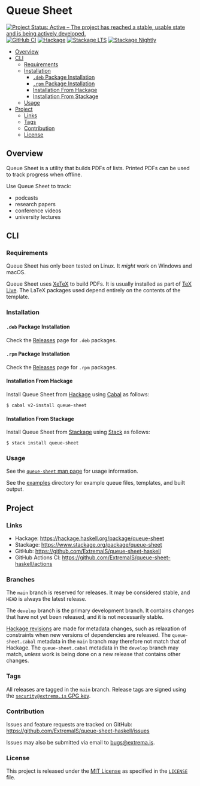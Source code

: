 # Queue Sheet

[![Project Status: Active – The project has reached a stable, usable state and is being actively developed.](https://www.repostatus.org/badges/latest/active.svg)](https://www.repostatus.org/#active)
[![GitHub CI](https://github.com/ExtremaIS/queue-sheet-haskell/workflows/CI/badge.svg?branch=main)](https://github.com/ExtremaIS/queue-sheet-haskell/actions)
[![Hackage](https://img.shields.io/hackage/v/queue-sheet.svg)](https://hackage.haskell.org/package/queue-sheet)
[![Stackage LTS](https://stackage.org/package/queue-sheet/badge/lts)](https://stackage.org/package/queue-sheet)
[![Stackage Nightly](https://stackage.org/package/queue-sheet/badge/nightly)](https://stackage.org/nightly/package/queue-sheet)

* [Overview](#overview)
* [CLI](#cli)
    * [Requirements](#requirements)
    * [Installation](#installation)
        * [`.deb` Package Installation](#deb-package-installation)
        * [`.rpm` Package Installation](#rpm-package-installation)
        * [Installation From Hackage](#installation-from-hackage)
        * [Installation From Stackage](#installation-from-stackage)
    * [Usage](#usage)
* [Project](#project)
    * [Links](#links)
    * [Tags](#tags)
    * [Contribution](#contribution)
    * [License](#license)

## Overview

Queue Sheet is a utility that builds PDFs of lists.  Printed PDFs can be used
to track progress when offline.

Use Queue Sheet to track:

* podcasts
* research papers
* conference videos
* university lectures

## CLI

### Requirements

Queue Sheet has only been tested on Linux.  It *might* work on Windows and
macOS.

Queue Sheet uses [XeTeX][] to build PDFs.  It is usually installed as part of
[TeX Live][].  The LaTeX packages used depend entirely on the contents of the
template.

[XeTeX]: <https://tug.org/xetex/>
[TeX Live]: <https://www.tug.org/texlive/>

### Installation

#### `.deb` Package Installation

Check the [Releases][] page for `.deb` packages.

[Releases]: <https://github.com/ExtremaIS/queue-sheet-haskell/releases>

#### `.rpm` Package Installation

Check the [Releases][] page for `.rpm` packages.

#### Installation From Hackage

Install Queue Sheet from [Hackage][] using [Cabal][] as follows:

```
$ cabal v2-install queue-sheet
```

[Hackage]: <https://hackage.haskell.org/package/queue-sheet>
[Cabal]: <https://www.haskell.org/cabal/>

#### Installation From Stackage

Install Queue Sheet from [Stackage][] using [Stack][] as follows:

```
$ stack install queue-sheet
```

[Stackage]: <https://www.stackage.org/package/queue-sheet>
[Stack]: <https://haskellstack.org/>

### Usage

See the [`queue-sheet` man page][] for usage information.

See the [examples][] directory for example queue files, templates, and built
output.

[`queue-sheet` man page]: <doc/queue-sheet.1.md>
[examples]: <examples>

## Project

### Links

* Hackage: <https://hackage.haskell.org/package/queue-sheet>
* Stackage: <https://www.stackage.org/package/queue-sheet>
* GitHub: <https://github.com/ExtremaIS/queue-sheet-haskell>
* GitHub Actions CI: <https://github.com/ExtremaIS/queue-sheet-haskell/actions>

### Branches

The `main` branch is reserved for releases.  It may be considered stable, and
`HEAD` is always the latest release.

The `develop` branch is the primary development branch.  It contains changes
that have not yet been released, and it is not necessarily stable.

[Hackage revisions][] are made for metadata changes, such as relaxation of
constraints when new versions of dependencies are released.  The
`queue-sheet.cabal` metadata in the `main` branch may therefore not match that
of Hackage.  The `queue-sheet.cabal` metadata in the `develop` branch may
match, *unless* work is being done on a new release that contains other
changes.

[Hackage revisions]: <https://github.com/haskell-infra/hackage-trustees/blob/master/revisions-information.md#hackage-metadata-revisions--what-they-are-how-they-work>

### Tags

All releases are tagged in the `main` branch.  Release tags are signed using
the
[`security@extrema.is` GPG key][].

[`security@extrema.is` GPG key]: <http://keys.gnupg.net/pks/lookup?op=vindex&fingerprint=on&search=0x1D484E4B4705FADF>

### Contribution

Issues and feature requests are tracked on GitHub:
<https://github.com/ExtremaIS/queue-sheet-haskell/issues>

Issues may also be submitted via email to <bugs@extrema.is>.

### License

This project is released under the [MIT License][] as specified in the
[`LICENSE`][] file.

[MIT License]: <https://opensource.org/licenses/MIT>
[`LICENSE`]: <LICENSE>
